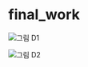 # final_work
![그림 D1](https://user-images.githubusercontent.com/73155038/101273157-55fb6580-37d6-11eb-9321-dd4ed5ebc100.png)

![그림 D2](https://user-images.githubusercontent.com/73155038/101279557-60355800-3806-11eb-9996-babc4877cf46.png)

